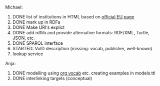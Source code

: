 
Michael:

 1. DONE list of institutions in HTML based on [official EU page](http://europa.eu/institutions/inst/index_en.htm)
 2. DONE mark up in RDFa
 3. DONE Make URI's explict
 4. DONE add rdflib and provide alternative formats: RDF/XML, Turtle, JSON, etc. 
 5. DONE SPARQL interface
 6. STARTED: VoID description (missing: vocab, publisher, well-known)
 7. lookup service

Anja:

 1. DONE modelling using [org vocab](http://www.epimorphics.com/public/vocabulary/org.html) etc. creating examples in models.ttl
 2. DONE interlinking targets (conceptual)
